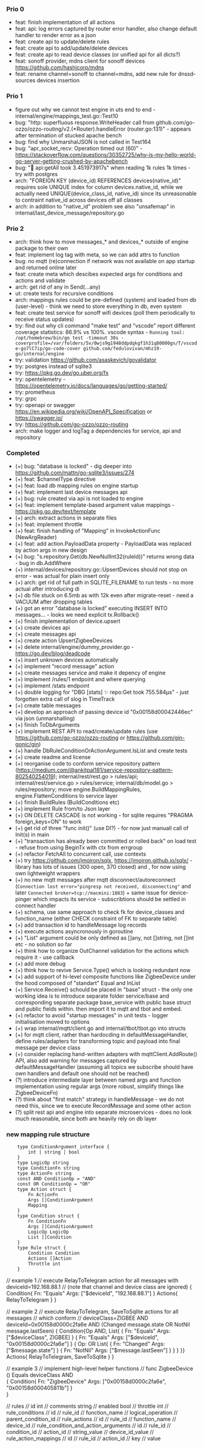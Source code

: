 
### Prio 0
- feat: finish implementation of all actions
- feat: api: log errors captured by router error handler, also change default handler to render error as a json
- feat: create api to update/delete rules
- feat: create api to add/update/delete devices
- feat: create api to read device classes (or unified api for all dicts?)
- feat: sonoff provider, mdns client for sonoff devices https://github.com/hashicorp/mdns
- feat: rename channel=sonoff to channel=mdns, add new rule for dnssd-sources devices insertion

### Prio 1
- figure out why we cannot test engine in uts end to end - internal/engine/mappings_test.go::Test10
- bug: "http: superfluous response.WriteHeader call from github.com/go-ozzo/ozzo-routing/v2.(*Router).handleError (router.go:131)" - appears after termination of stucked apache bench
- bug: find why UnmarshalJSON is not called in Test164
- bug: "apr_socket_recv: Operation timed out (60)" - https://stackoverflow.com/questions/30352725/why-is-my-hello-world-go-server-getting-crushed-by-apachebench
- bug: "🧨 api:getAll took 3.451973917s" when reading 1k rules 1k times - try with postgres
- arch: "FOREIGN KEY (device_id) REFERENCES devices(native_id)" requires sole UNIQUE index for column devices.native_id, while we actually need UNIQUE(device_class_id, native_id) since its unreasonable to contraint native_id across devices off all classes
- arch: in addition to "native_id" problem see also "unsafemap" in internal/last_device_message/repository.go

### Prio 2
- arch: think how to move messages_* and devices_* outside of engine package to their own
- feat: implement log tag with meta, so we can add attrs to function
- bug: no mqtt (re)connection if network was not available on app startup and returned online later
- feat: create meta which descibes expected args for conditions and actions and validate
- arch: get rid of any in Send(...any)
- ut: create tests for recursive conditions
- arch: mappings rules could be pre-defined (system) and loaded from db (user-level) - think we need to store everything in db, even system
- feat: create test service for sonoff wifi devices (poll them periodically to receive status updates)
- try: find out why cli command "make test" and "vscode" report different coverage statistics: 86.9% vs 100%. vscode syntax - `Running tool: /opt/homebrew/bin/go test -timeout 30s -coverprofile=/var/folders/5v/0wjs9g1948ddpdqkgf1h31q80000gn/T/vscode-go7lC7ip/go-code-cover github.com/fedulovivan/mhz19-go/internal/engine`
- try: validation https://github.com/asaskevich/govalidator
- try: postgres instead of sqlite3
- try: https://pkg.go.dev/go.uber.org/fx
- try: opentelemetry - https://opentelemetry.io/docs/languages/go/getting-started/   
- try: prometheus
- try: grpc
- try: openapi or swagger https://en.wikipedia.org/wiki/OpenAPI_Specification or https://swagger.io/
- try: https://github.com/go-ozzo/ozzo-routing
- arch: make logger and logTag a dependencies for service, api and repository

### Completed

- (+) bug: "database is locked" - dig deeper into https://github.com/mattn/go-sqlite3/issues/274
- (+) feat: $channelType directive
- (+) feat: load db mapping rules on engine startup
- (+) feat: implement last device messages api
- (+) bug: rule created via api is not loaded to engine
- (+) feat: implement template-based argument value mappings - https://pkg.go.dev/text/template
- (+) arch: extract actions in separate files
- (+) feat: implement throttle
- (+) feat: finish handling of "Mapping" in InvokeActionFunc (NewArgReader)
- (+) feat: add action.PayloadData property - PayloadData was replaced by action args in new design
- (+) bug: "s.repository.Get(db.NewNullInt32(ruleId))" returns wrong data - bug in db.AddWhere
- (+) internal/devices/repository.go::UpsertDevices should not stop on error - was actual for plain insert only
- (+) arch: get rid of full path in SQLITE_FILENAME to run tests - no more actual after introducing di
- (+) db file stuck on 6.5mb as with 12k even after migrate-reset - need a VACUUM after dropping tables
- (+) got an error "database is locked" executing INSERT INTO messages... - looks we need explicit tx.Rollback()
- (+) finish implementation of device.upsert
- (+) create devices api
- (+) create messages api
- (+) create action UpsertZigbeeDevices
- (+) delete internal/engine/dummy_provider.go - https://go.dev/blog/deadcode
- (+) insert unknown devices automatically
- (+) implement "record message" action
- (+) create messages service and make it depency of engine
- (+) implement /rules/1 endpoint and where querying
- (+) implement /stats endpoint
- (+) double logging for "DBG [stats]   ✨ repo:Get took 755.584µs" - just forgotten extra call of slog in TimeTrack
- (+) create table messages
- (+) develop an approach of passing device id "0x00158d00042446ec" via json (unmarshalling)
- (+) finish ToDbArguments
- (+) implement REST API to read/create/update rules (use https://github.com/go-ozzo/ozzo-routing or https://github.com/gin-gonic/gin)
- (+) handle DbRuleConditionOrActionArgument.IsList and create tests
- (+) create readme and license
- (+) reorganise code to conform service repository pattern (https://medium.com/@ankitpal181/service-repository-pattern-802540254019); internal/rest/rest.go > rules/api; internal/rest/service.go > rules/service; internal/db/model.go > rules/repository; move engine.BuildMappingRules, engine.FlattenConditions to service layer
- (+) finish BuildRules (BuildConditions etc)
- (+) implement Rule from/to Json layer
- (+) ON DELETE CASCADE is not working - for sqlite requires "PRAGMA foreign_keys=ON" to work
- (+) get rid of three "func init()" (use DI?) - for now just manuall call of Init(s) in main
- (+) "transaction has already been committed or rolled back" on load test - refuse from using BeginTx with ctx from errgroup
- (+) refactor FetchAll to concurrent call, use contexts
- (+) try https://github.com/jmoiron/sqlx, https://jmoiron.github.io/sqlx/ - library has lots of issues (300 open, 370 closed) and , for now using own lightweight wrappers
- (+) no new mqtt messages after mqtt disconnect/autoreconnect (`Connection lost error="pingresp not received, disconnecting"` and later `Connected broker=tcp://macmini:1883`) + same issue for device-pinger which impacts its service - subscribtions should be settled in connect handler
- (+) schema, use same approach to check fk for device_classes and function_name (either CHECK constraint of FK to separate table)
- (+) add transaction id to handleMessage log records
- (+) execute actions asyncronously in goroutine
- (+) "List" argument could be only defined as []any, not []string, not []int etc - no solution so far
- (+) think how to organize OutChannel validation for the actions which require it - use callback
- (+) add more debug
- (+) think how to revive Service.Type() which is looking redundant now
- (+) add support of hi-level composite functions like ZigbeeDevice under the hood composed of "standart" Equal and InList
- (+) Service.Receive() schould be placed in "base" struct - the only one working idea is to introduce separate folder service/base and corresponding separate package base_service with public base struct and public fields within. then import it to mqtt and tbot and embed.
- (+) refactor to avoid "startup messages" in unit tests - logger initialisation moved to options
- (+) wrap internal/mqtt/client.go and internal/tbot/tbot.go into structs
- (+) for mqtt client, rather than hardocding in defaultMessageHandler, define rules/adapters for transforming topic and payload into final message per device class
- (+) consider replacing hand-written adapters with mqttClient.AddRoute() API, also add warning for messages captured by defaultMessageHandler (assuming all topics we subscribe should have own handlers and default one should not be reached)
- (?) introduce intermediate layer between named args and function implementation using regular args (more robust, simplify things like ZigbeeDeviceFn)
- (?) think about "first match" strategy in handleMessage - we do not need this, since we to execute RecordMessage and some other action
- (?) split rest api and engine into separate microservices - does no look much reasonable, since both are heavily rely on db layer


### new mapping rule structure
```golang
    type ConditionArgument interface {
        int | string | bool
    }
    type LogicOp string
    type ConditionFn string
    type ActionFn string
    const AND ConditionOp = "AND"
    const OR ConditionOp = "OR"
    type Action struct {
        Fn ActionFn
        Args []ConditionArgument
        Mapping
    }
    type Condition struct {
        Fn ConditionFn
        Args []ConditionArgument
        LogicOp LogicOp
        List []Condition
    }
    type Rule struct {
        Condition Condition
        Actions []Action
        Throttle int
    }    
```

// example 1
// execute RelayToTelegram action for all messages with deviceId=192.168.88.1
// (note that channel and device class are ignored)
{
    Condition{ Fn: "Equals" Args: ["$deviceId", "192.168.88.1"] }
    Actions{ RelayToTelegram }
}

// example 2
// execute RelayToTelegram, SaveToSqlite actions for all messages
// which conform
// deviceClass=ZIGBEE AND deviceId=0x00158d0000c2fa6e AND (Changed message.state OR NotNil message.lastSeen)
{
    Condition{Op AND, List{
        { Fn: "Equals" Args: ["$deviceClass", ZIGBEE] }
        { Fn: "Equals" Args: ["$deviceId", "0x00158d0000c2fa6e"] }
        { Op: OR List{
            { Fn: "Changed" Args: ["$message.state"] }
            { Fn: "NotNil" Args: ["$message.lastSeen"] }
        } }
    }}
    Actions{ RelayToTelegram, SaveToSqlite }
}

// example 3
// implement high-level helper functions
// func ZigbeeDevice () Equals deviceClass AND  
{
    Condition{ Fn: "ZigbeeDevice" Args: ["0x00158d0000c2fa6e", "0x00158d000405811b"] }   
}

// rules
//   id int
//   comments string
//   enabled bool
//   throttle int
// rule_conditions
//   id
//   rule_id
//   function_name
//   logical_operation
//   parent_condition_id
// rule_actions
//   id
//   rule_id
//   function_name
//   device_id
// rule_condition_and_action_arguments
//   id
//   rule_id
//   condition_id
//   action_id
//   string_value
//   device_id_value
// rule_action_mappings
//   id
//   rule_id
//   action_id
//   key
//   value